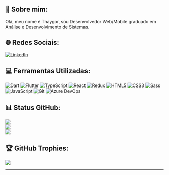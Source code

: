 ## 💫 Sobre mim:
Olá, meu nome é Thaygor, sou Desenvolvedor Web/Mobile graduado em Análise e Desenvolvimento de Sistemas.

## 🌐 Redes Sociais:
[![LinkedIn](https://img.shields.io/badge/LinkedIn-%2320232a.svg?logo=linkedin&logoColor=0C66C2)](https://linkedin.com/in/thaygor-padin)

## 💻 Ferramentas Utilizadas:
![Dart](https://img.shields.io/badge/Dart-%2320232a.svg?style=for-the-badge&logo=dart&logoColor=0175C2)
![Flutter](https://img.shields.io/badge/Flutter-%2320232a.svg?style=for-the-badge&logo=flutter&logoColor=02569B)
![TypeScript](https://img.shields.io/badge/TypeScript-%2320232a.svg?style=for-the-badge&logo=typescript&logoColor=3178C6)
![React](https://img.shields.io/badge/React-%2320232a?style=for-the-badge&logo=react&logoColor=#61DAFB)
![Redux](https://img.shields.io/badge/Redux-%2320232a?style=for-the-badge&logo=redux&logoColor=764ABC)
![HTML5](https://img.shields.io/badge/html5-%2320232a.svg?style=for-the-badge&logo=html5&logoColor=E85528)
![CSS3](https://img.shields.io/badge/css3-%2320232a.svg?style=for-the-badge&logo=css3&logoColor=0477C8)
![Sass](https://img.shields.io/badge/Sass-%2320232a?style=for-the-badge&logo=sass&logoColor=#0477C8)
![JavaScript](https://img.shields.io/badge/javascript-%2320232a.svg?style=for-the-badge&logo=javascript&logoColor=F6DF1E)
![Git](https://img.shields.io/badge/Git-%2320232a.svg?style=for-the-badge&logo=git&logoColor=F05032)
![Azure DevOps](https://img.shields.io/badge/Azure%20DevOps-%2320232a.svg?style=for-the-badge&logo=azure-devops&logoColor=0078D7)

## 📊 Status GitHub:
![](https://github-readme-stats.vercel.app/api?username=thayg0r&theme=dracula&hide_border=true&include_all_commits=true&count_private=false)<br/>
![](https://github-readme-streak-stats.herokuapp.com/?user=thayg0r&theme=dracula&hide_border=true)<br/>
![](https://github-readme-stats.vercel.app/api/top-langs/?username=thayg0r&theme=dracula&hide_border=true&include_all_commits=true&count_private=false&layout=compact)

## 🏆 GitHub Trophies:
![](https://github-profile-trophy.vercel.app/?username=thayg0r&theme=dracula&no-frame=true&no-bg=true&margin-w=4)

---
